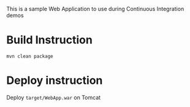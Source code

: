 This is a sample Web Application to use during Continuous Integration demos

# Build Instruction


```
mvn clean package
```

# Deploy instruction

Deploy ```target/WebApp.war``` on Tomcat 
 
